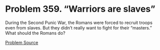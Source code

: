# Problem 359. “Warriors are slaves”

During the Second Punic War, the Romans were forced to recruit troops even from slaves. But they didn’t really want to fight for their “masters.” What should the Romans do?

[Problem Source](https://www.trizland.ru/tasks/1336/)